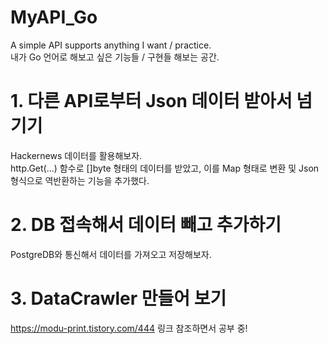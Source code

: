 # MyAPI_Go

A simple API supports anything I want / practice.  
내가 Go 언어로 해보고 싶은 기능들 / 구현들 해보는 공간.

# 1. 다른 API로부터 Json 데이터 받아서 넘기기

Hackernews 데이터를 활용해보자.  
http.Get(...) 함수로 []byte 형태의 데이터를 받았고, 이를 Map 형태로 변환 및 Json 형식으로 역반환하는 기능을 추가했다.  

# 2. DB 접속해서 데이터 빼고 추가하기

PostgreDB와 통신해서 데이터를 가져오고 저장해보자.

# 3. DataCrawler 만들어 보기

https://modu-print.tistory.com/444 링크 참조하면서 공부 중!